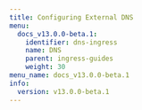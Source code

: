 ```yaml
---
title: Configuring External DNS
menu:
  docs_v13.0.0-beta.1:
    identifier: dns-ingress
    name: DNS
    parent: ingress-guides
    weight: 30
menu_name: docs_v13.0.0-beta.1
info:
  version: v13.0.0-beta.1
---
```


